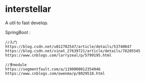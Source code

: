 # interstellar
A util to fast develop.

SpringBoot :

    //入门
    https://blog.csdn.net/u012702547/article/details/53740047
    https://blog.csdn.net/sinat_27639721/article/details/78205545
    https://www.cnblogs.com/larryzeal/p/5799195.html
    
    //多module
    https://segmentfault.com/a/1190000012354946
    https://www.cnblogs.com/owenma/p/8029518.html